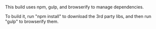 This build uses npm, gulp, and browserify to manage dependencies.

To build it, run "npm install" to download the 3rd party libs, and then run "gulp" to browserify them.

